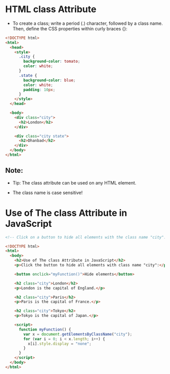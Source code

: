 # HTML class Attribute

- To create a class; write a period (.) character, followed by a class name. Then, define the CSS properties within curly braces {}:

```html
<!DOCTYPE html>
<html>
  <head>
    <style>
      .city {
        background-color: tomato;
        color: white;
      }
      .state {
        background-color: blue;
        color: white;
        padding: 10px;
      }
    </style>
  </head>

  <body>
    <div class="city">
      <h2>London</h2>
    </div>

    <div class="city state">
      <h2>Dhanbad</h2>
    </div>
  </body>
</html>
```

## Note:

- Tip: The class attribute can be used on any HTML element.

- The class name is case sensitive!

# Use of The class Attribute in JavaScript

```html
<!-- Click on a button to hide all elements with the class name "city": -->

<!DOCTYPE html>
<html>
  <body>
    <h2>Use of The class Attribute in JavaScript</h2>
    <p>Click the button to hide all elements with class name "city":</p>

    <button onclick="myFunction()">Hide elements</button>

    <h2 class="city">London</h2>
    <p>London is the capital of England.</p>

    <h2 class="city">Paris</h2>
    <p>Paris is the capital of France.</p>

    <h2 class="city">Tokyo</h2>
    <p>Tokyo is the capital of Japan.</p>

    <script>
      function myFunction() {
        var x = document.getElementsByClassName("city");
        for (var i = 0; i < x.length; i++) {
          x[i].style.display = "none";
        }
      }
    </script>
  </body>
</html>
```
